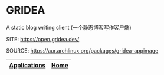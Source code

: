 # GRIDEA

 A static blog writing client (一个静态博客写作客户端)

 SITE: https://open.gridea.dev/

 SOURCE: https://aur.archlinux.org/packages/gridea-appimage

 | [Applications](https://portable-linux-apps.github.io/apps.html) | [Home](https://portable-linux-apps.github.io)
 | --- | --- |

